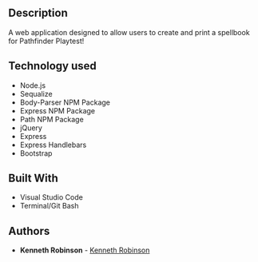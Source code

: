 ## Description
A web application designed to allow users to create and print a spellbook for Pathfinder Playtest!

## Technology used
- Node.js
- Sequalize
- Body-Parser NPM Package  
- Express NPM Package
- Path NPM Package
- jQuery
- Express
- Express Handlebars
- Bootstrap

## Built With

* Visual Studio Code
* Terminal/Git Bash

## Authors

* **Kenneth Robinson** - [Kenneth Robinson](https://github.com/Fuzzy-chan)

